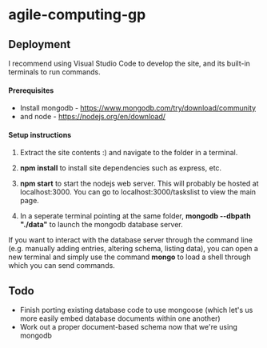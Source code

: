 # agile-computing-gp

## Deployment

I recommend using Visual Studio Code to develop the site, and its built-in terminals to run commands.

#### Prerequisites

- Install mongodb - https://www.mongodb.com/try/download/community
- and node - https://nodejs.org/en/download/

#### Setup instructions

1. Extract the site contents :) and navigate to the folder in a terminal.

2. **npm install** to install site dependencies such as express, etc.

3. **npm start** to start the nodejs web server. This will probably be hosted at localhost:3000. You can go to localhost:3000/taskslist to view the main page.

4. In a seperate terminal pointing at the same folder, **mongodb --dbpath "./data"** to launch the mongodb database server.

If you want to interact with the database server through the command line (e.g. manually adding entries, altering schema, listing data), you can open a new terminal and simply use the command **mongo** to load a shell through which you can send commands.

## Todo
- Finish porting existing database code to use mongoose (which let's us more easily embed database documents within one another)
- Work out a proper document-based schema now that we're using mongodb
